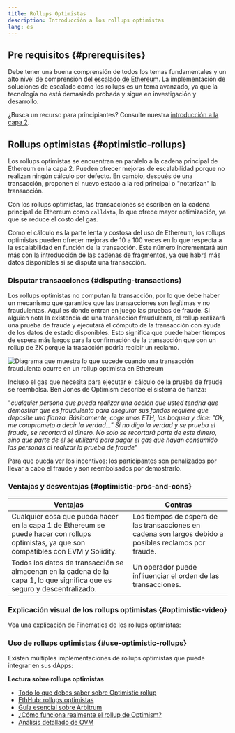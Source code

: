```yaml
---
title: Rollups Optimistas
description: Introducción a los rollups optimistas
lang: es
---
```


## Pre requisitos {#prerequisites}

Debe tener una buena comprensión de todos los temas fundamentales y un alto nivel de comprensión del [escalado de Ethereum](/developers/docs/scaling/). La implementación de soluciones de escalado como los rollups es un tema avanzado, ya que la tecnología no está demasiado probada y sigue en investigación y desarrollo.

¿Busca un recurso para principiantes? Consulte nuestra [introducción a la capa 2](/layer-2/).

## Rollups optimistas {#optimistic-rollups}

Los rollups optimistas se encuentran en paralelo a la cadena principal de Ethereum en la capa 2. Pueden ofrecer mejoras de escalabilidad porque no realizan ningún cálculo por defecto. En cambio, después de una transacción, proponen el nuevo estado a la red principal o "notarizan" la transacción.

Con los rollups optimistas, las transacciones se escriben en la cadena principal de Ethereum como `calldata`, lo que ofrece mayor optimización, ya que se reduce el costo del gas.

Como el cálculo es la parte lenta y costosa del uso de Ethereum, los rollups optimistas pueden ofrecer mejoras de 10 a 100 veces en lo que respecta a la escalabilidad en función de la transacción. Este número incrementará aún más con la introducción de las [cadenas de fragmentos](/upgrades/sharding), ya que habrá más datos disponibles si se disputa una transacción.

### Disputar transacciones {#disputing-transactions}

Los rollups optimistas no computan la transacción, por lo que debe haber un mecanismo que garantice que las transacciones son legítimas y no fraudulentas. Aquí es donde entran en juego las pruebas de fraude. Si alguien nota la existencia de una transacción fraudulenta, el rollup realizará una prueba de fraude y ejecutará el cómputo de la transacción con ayuda de los datos de estado disponibles. Esto significa que puede haber tiempos de espera más largos para la confirmación de la transacción que con un rollup de ZK porque la trasacción podría recibir un reclamo.

![Diagrama que muestra lo que sucede cuando una transacción fraudulenta ocurre en un rollup optimista en Ethereum](./optimistic-rollups.png)

Incluso el gas que necesita para ejecutar el cálculo de la prueba de fraude se reembolsa. Ben Jones de Optimism describe el sistema de fianza:

"_cualquier persona que pueda realizar una acción que usted tendría que demostrar que es fraudulenta para asegurar sus fondos requiere que deposite una fianza. Básicamente, coge unos ETH, los boquea y dice: "Ok, me comprometo a decir la verdad…" Si no digo la verdad y se prueba el fraude, se recortará el dinero. No solo se recortará parte de este dinero, sino que parte de él se utilizará para pagar el gas que hayan consumido las personas al realizar la prueba de fraude_"

Para que pueda ver los incentivos: los participantes son penalizados por llevar a cabo el fraude y son reembolsados por demostrarlo.

### Ventajas y desventajas {#optimistic-pros-and-cons}

| Ventajas                                                                                                                                  | Contras                                                                                                |
| ----------------------------------------------------------------------------------------------------------------------------------------- | ------------------------------------------------------------------------------------------------------ |
| Cualquier cosa que pueda hacer en la capa 1 de Ethereum se puede hacer con rollups optimistas, ya que son compatibles con EVM y Solidity. | Los tiempos de espera de las transacciones en cadena son largos debido a posibles reclamos por fraude. |
| Todos los datos de transacción se almacenan en la cadena de la capa 1, lo que significa que es seguro y descentralizado.                  | Un operador puede infliuenciar el orden de las transacciones.                                          |

### Explicación visual de los rollups optimistas {#optimistic-video}

Vea una explicación de Finematics de los rollups optimistas:

<YouTube id="7pWxCklcNsU" start="263" />

### Uso de rollups optimistas {#use-optimistic-rollups}

Existen múltiples implementaciones de rollups optimistas que puede integrar en sus dApps:

<RollupProductDevDoc rollupType="optimistic" />

**Lectura sobre rollups optimistas**

- [Todo lo que debes saber sobre Optimistic rollup](https://research.paradigm.xyz/rollups)
- [EthHub: rollups optimistas](https://docs.ethhub.io/ethereum-roadmap/layer-2-scaling/optimistic_rollups/)
- [Guía esencial sobre Arbitrum](https://newsletter.banklesshq.com/p/the-essential-guide-to-arbitrum)
- [¿Cómo funciona realmente el rollup de Optimism?](https://research.paradigm.xyz/optimism)
- [Análisis detallado de OVM](https://medium.com/ethereum-optimism/ovm-deep-dive-a300d1085f52)

